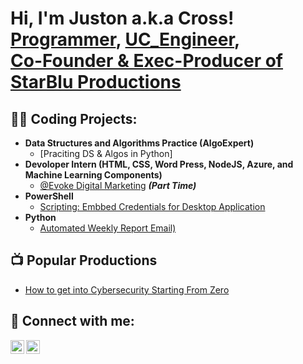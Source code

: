 # 

<h1>Hi, I'm Juston a.k.a Cross! <br/><a href="https://github.com/cross-d-engineer">Programmer</a>, <a href="https://www.linkedin.com/in/juston-london-18919687/">UC_Engineer</a>,<br/><a href="https://www.instagram.com/starbluproductions"> Co-Founder & Exec-Producer of StarBlu Productions</a></h1>

<h2>👨‍💻 Coding Projects:</h2>

- <b>Data Structures and Algorithms Practice (AlgoExpert)</b>
  - [Praciting DS & Algos in Python]
- <b>Devoloper Intern (HTML, CSS, Word Press, NodeJS, Azure, and Machine Learning Components)</b>
  - [@Evoke Digital Marketing](https://evokedm.com/) <b><i>(Part Time)</b></i>
- <b>PowerShell</b>
  - [Scripting: Embbed Credentials for Desktop Application](https://github.com/cross-d-engineer)
- <b>Python</b>
  - [Automated Weekly Report Email)](https://github.com/joshmadakor1/Package-Delivery-Pathfinding-Algorithm)

<h2>📺 Popular Productions</h2>

- [How to get into Cybersecurity Starting From Zero](https://www.youtube.com/watch?v=a83ASGn_V_s)


<h2> 🤳 Connect with me:</h2>

[<img align="left" alt="Cross™ | Discord" width="22px" src="https://cdn.jsdelivr.net/npm/simple-icons@3.13.0/icons/discord.svg" />][discord]
[<img align="left" alt="Juston London | LinkedIn" width="22px" src="https://cdn.jsdelivr.net/npm/simple-icons@v3/icons/linkedin.svg" />][linkedin]

[discord]: https://discord.gg/uQf8CGJE
[linkedin]: https://www.linkedin.com/in/juston-london-18919687/

<!--

Here are some ideas to get you started:

- 🔭 I’m currently working on ...
- 🌱 I’m currently learning ...
- 👯 I’m looking to collaborate on ...
- 🤔 I’m looking for help with ...
- 💬 Ask me about ...
- 📫 How to reach me: ...
- 😄 Pronouns: ...
- ⚡ Fun fact: ...
-->
